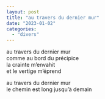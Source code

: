 ```yaml
---
layout: post
title: "au travers du dernier mur"
date: "2023-01-02"
categories:
  - "divers"
---
```


au travers du dernier mur  
comme au bord du précipice  
la crainte m’envahit  
et le vertige m’éprend  

au travers du dernier mur  
le chemin est long jusqu’à demain  
